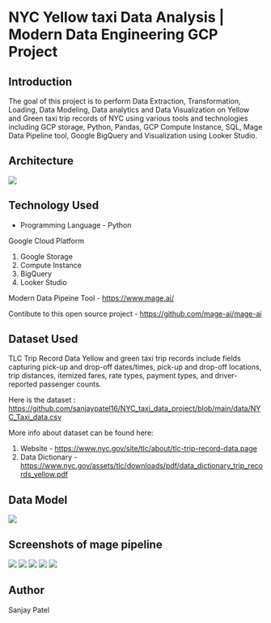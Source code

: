 # NYC Yellow taxi Data Analysis | Modern Data Engineering GCP Project #


## Introduction ##

The goal of this project is to perform Data Extraction, Transformation, Loading, Data Modeling, Data analytics and Data Visualization on Yellow and Green taxi trip records of NYC using various tools and technologies including GCP storage, Python, Pandas, GCP Compute Instance, SQL, Mage Data Pipeline tool, Google BigQuery and Visualization using Looker Studio. 



## Architecture ##
<img src="/images/architecture.jpg">


## Technology Used
- Programming Language - Python

Google Cloud Platform
1. Google Storage
2. Compute Instance 
3. BigQuery
4. Looker Studio

Modern Data Pipeine Tool - https://www.mage.ai/

Contibute to this open source project - https://github.com/mage-ai/mage-ai

## Dataset Used
TLC Trip Record Data
Yellow and green taxi trip records include fields capturing pick-up and drop-off dates/times, pick-up and drop-off locations, trip distances, itemized fares, rate types, payment types, and driver-reported passenger counts. 

Here is the dataset : https://github.com/sanjaypatel16/NYC_taxi_data_project/blob/main/data/NYC_Taxi_data.csv

More info about dataset can be found here:
1. Website - https://www.nyc.gov/site/tlc/about/tlc-trip-record-data.page
2. Data Dictionary - https://www.nyc.gov/assets/tlc/downloads/pdf/data_dictionary_trip_records_yellow.pdf

## Data Model

<img src="/images/data_model.jpg">

## Screenshots of mage pipeline

<img src="/images/Capture1.JPG">

<img src="/images/Capture2.JPG">

<img src="/images/Capture3.JPG">

<img src="/images/Capture4.JPG">

<img src="/images/Capture5.JPG">

## Author

Sanjay Patel